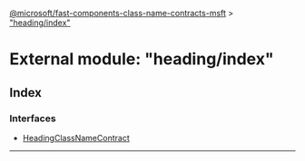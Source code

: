 [@microsoft/fast-components-class-name-contracts-msft](../README.md) > ["heading/index"](../modules/_heading_index_.md)

# External module: "heading/index"

## Index

### Interfaces

* [HeadingClassNameContract](../interfaces/_heading_index_.headingclassnamecontract.md)

---

